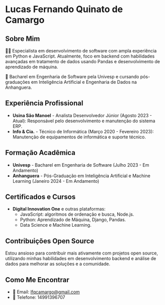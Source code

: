 # Lucas Fernando Quinato de Camargo

## Sobre Mim
👨‍💻 Especialista em desenvolvimento de software com ampla experiência em Python e JavaScript. Atualmente, foco em backend com habilidades avançadas em tratamento de dados usando Pandas e desenvolvimento de aprendizado de máquina.

🌱 Bacharel em Engenharia de Software pela Univesp e cursando pós-graduações em Inteligência Artificial e Engenharia de Dados na Anhanguera.

## Experiência Profissional
- **Usina São Manoel** - Analista Desenvolvedor Júnior (Agosto 2023 - Atual): Responsável pelo desenvolvimento e manutenção do sistema ERP.
- **Info & Cia.** - Técnico de Informática (Março 2020 - Fevereiro 2023): Manutenção de equipamentos de informática e suporte técnico.

## Formação Acadêmica
- **Univesp** - Bacharel em Engenharia de Software (Julho 2023 - Em Andamento)
- **Anhanguera** - Pós-Graduação em Inteligência Artificial e Machine Learning (Janeiro 2024 - Em Andamento)

## Certificados e Cursos
- **Digital Innovation One** e outras plataformas:
  - JavaScript: algoritmos de ordenação e busca, Node.js.
  - Python: Aprendizado de Máquina, Django, Pandas.
  - Data Science e Machine Learning.

## Contribuições Open Source
Estou ansioso para contribuir mais ativamente com projetos open source, utilizando minhas habilidades em desenvolvimento backend e análise de dados para melhorar as soluções e a comunidade.

## Como Me Encontrar
- 📧 Email: [lfqcamargo@gmail.com](mailto:lfqcamargo@gmail.com)
- 📱 Telefone: 14991396707
